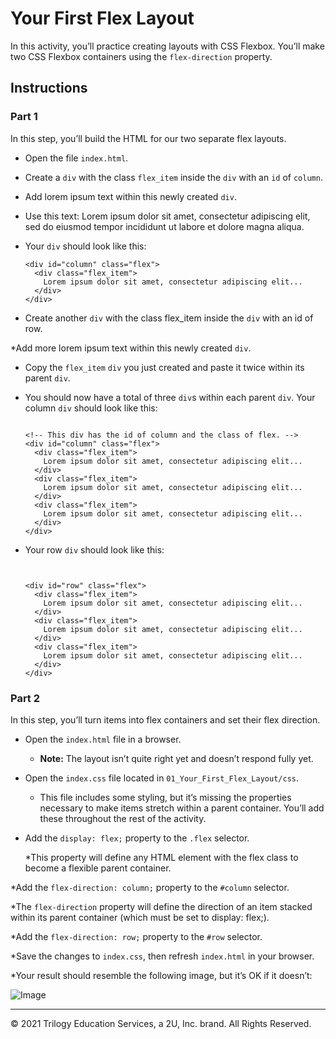 # Your First Flex Layout

In this activity, you’ll practice creating layouts with CSS Flexbox. You’ll make two CSS Flexbox containers using the `flex-direction` property.

## Instructions

### Part 1

In this step, you’ll build the HTML for our two separate flex layouts.

* Open the file `index.html`. 

* Create a `div` with the class `flex_item` inside the `div` with an `id` of `column`.

* Add lorem ipsum text within this newly created `div`.

* Use this text: Lorem ipsum dolor sit amet, consectetur adipiscing elit, sed do eiusmod tempor incididunt ut labore et dolore magna aliqua.

* Your `div` should look like this:

  ```<!-- This div has the id of column and the class of flex. -->
  <div id="column" class="flex">
    <div class="flex_item">
      Lorem ipsum dolor sit amet, consectetur adipiscing elit...
    </div>
  </div> 
  ```

* Create another `div` with the class flex_item inside the `div` with an id of row.

*Add more lorem ipsum text within this newly created `div`.

* Copy the `flex_item` `div` you just created and paste it twice within its parent `div`.

* You should now have a total of three `div`s within each parent `div`. Your column `div` should look like this:

  ``` 

  <!-- This div has the id of column and the class of flex. -->
  <div id="column" class="flex">
    <div class="flex_item">
      Lorem ipsum dolor sit amet, consectetur adipiscing elit...
    </div>
    <div class="flex_item">
      Lorem ipsum dolor sit amet, consectetur adipiscing elit...
    </div>
    <div class="flex_item">
      Lorem ipsum dolor sit amet, consectetur adipiscing elit...
    </div>
  </div>

  ```

* Your row `div` should look like this:

  ``` 


  <div id="row" class="flex">
    <div class="flex_item">
      Lorem ipsum dolor sit amet, consectetur adipiscing elit...
    </div>
    <div class="flex_item">
      Lorem ipsum dolor sit amet, consectetur adipiscing elit...
    </div>
    <div class="flex_item">
      Lorem ipsum dolor sit amet, consectetur adipiscing elit...
    </div>
  </div>

  ````

### Part 2

In this step, you’ll turn items into flex containers and set their flex direction. 

* Open the `index.html` file in a browser.

  * **Note:** The layout isn’t quite right yet and doesn’t respond fully yet.

* Open the `index.css` file located in `01_Your_First_Flex_Layout/css`.

  * This file includes some styling, but it’s missing the properties necessary to make items stretch within a parent container. You’ll add these throughout the rest of the activity.

* Add the `display: flex;` property to the `.flex` selector.

  *This property will define any HTML element with the flex class to become a flexible parent container.

*Add the `flex-direction: column;` property to the `#column` selector.

  *The `flex-direction` property will define the direction of an item stacked within its parent container (which must be set to display: flex;).

*Add the `flex-direction: row;` property to the `#row` selector.

*Save the changes to `index.css`, then refresh `index.html` in your browser.

*Your result should resemble the following image, but it’s OK if it doesn’t:

  ![Image](Images/01.png)

---

© 2021 Trilogy Education Services, a 2U, Inc. brand. All Rights Reserved.
